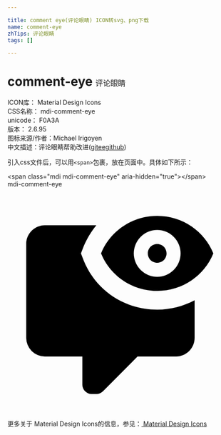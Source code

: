 ```yaml
---

title: comment eye(评论眼睛) ICON转svg、png下载
name: comment-eye
zhTips: 评论眼睛
tags: []

---
```


# comment-eye  <small style="font-size: 60%;font-weight: 100">评论眼睛</small>


<div class="detail-page">
<p>
<span>
ICON库：
<span class="badge-secondary badge">Material Design Icons</span> 
</span>
<br/>
<span>
CSS名称：
<span class="badge-secondary badge">mdi-comment-eye</span> 
</span>
<br/>
<span>
unicode：
<span class="badge-secondary badge">F0A3A</span> 
<copy-btn content='F0A3A' btn-title=""></copy-btn>
<copy-btn :content='String.fromCodePoint(parseInt("F0A3A", 16))' btn-title="复制U"></copy-btn>
</span>
<br/>
<span>
版本：
<span class="badge-secondary badge">2.6.95</span> 
</span>
<br/>
<span>图标来源/作者：<span class="badge-light badge">Michael Irigoyen</span></span> 
<br/>
<span class="zh-detail">中文描述：<span class="badge-primary badge">评论眼睛</span><span class="help-link"><span>帮助改进</span>(<a href="https://gitee.com/liuwave/icon-helper/edit/master/json/material/comment-eye.json" target="_blank" rel="noopener noreferrer">gitee</a><a href="https://github.com/liuwave/icon-helper/edit/master/json/material/comment-eye.json" target="_blank" rel="noopener noreferrer">github</a></span>)</span><br/>
</p>
</div>
<div class="alert alert-dark">
  <i class="mdi mdi-comment-eye mdi-48px"></i>
  <i class="mdi mdi-comment-eye mdi-36px"></i>
  <i class="mdi mdi-comment-eye mdi-24px"></i>
  <i class="mdi mdi-comment-eye mdi-18px"></i>
</div>
<div>
  <p>引入css文件后，可以用<code>&lt;span&gt;</code>包裹，放在页面中。具体如下所示：    
  </p>
  <div class="alert alert-primary" style="font-size: 14px">
    &lt;span class="mdi mdi-comment-eye" aria-hidden="true"&gt;&lt;/span&gt;
    <copy-btn content='<span class="mdi mdi-comment-eye" aria-hidden="true"></span>'></copy-btn>
  </div>
  <div class="alert alert-secondary">
    <i class="mdi mdi-comment-eye"
    style="font-size: 24px"
    aria-hidden="true"></i> mdi-comment-eye
    <copy-btn content="mdi-comment-eye" btn-title="复制图标名称"></copy-btn>
  </div>
</div>
<div id="svg" class="svg-wrap">
<svg xmlns="http://www.w3.org/2000/svg" viewBox="0 0 24 24"><path d="M20,12V16C20,17.11 19.11,18 18,18H13.9L10.2,21.71C10,21.89 9.76,22 9.5,22H9A1,1 0 0,1 8,21V18H4A2,2 0 0,1 2,16V6C2,4.89 2.9,4 4,4H9.5C8.95,4.67 8.5,5.42 8.14,6.25L7.85,7L8.14,7.75C9.43,10.94 12.5,13 16,13C17.44,13 18.8,12.63 20,12M16,6C16.56,6 17,6.44 17,7C17,7.56 16.56,8 16,8C15.44,8 15,7.56 15,7C15,6.44 15.44,6 16,6M16,3C18.73,3 21.06,4.66 22,7C21.06,9.34 18.73,11 16,11C13.27,11 10.94,9.34 10,7C10.94,4.66 13.27,3 16,3M16,4.5A2.5,2.5 0 0,0 13.5,7A2.5,2.5 0 0,0 16,9.5A2.5,2.5 0 0,0 18.5,7A2.5,2.5 0 0,0 16,4.5" /></svg>
</div>
<detail full-name='mdi-comment-eye'></detail>
    
<div><p>更多关于 Material Design Icons的信息，参见：<a target="_blank" href="https://iconhelper.cn/material.html"> Material Design Icons</a>
</p></div>
